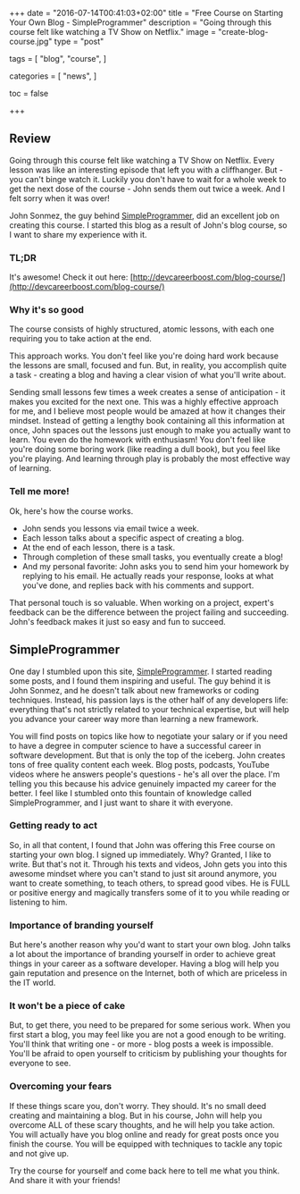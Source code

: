+++
date = "2016-07-14T00:41:03+02:00"
title = "Free Course on Starting Your Own Blog - SimpleProgrammer"
description = "Going through this course felt like watching a TV Show on Netflix."
image = "create-blog-course.jpg"
type = "post"

tags = [
  "blog",
  "course",
]

categories = [
  "news",
]

toc = false

+++

## Review

Going through this course felt like watching a TV Show on Netflix. Every lesson was like an interesting episode that left you with a cliffhanger. But - you can't binge watch it. Luckily you don't have to wait for a whole week to get the next dose of the course - John sends them out twice a week. And I felt sorry when it was over!

John Sonmez, the guy behind [SimpleProgrammer](http://simpleprogrammer.com), did an excellent job on creating this course. I started this blog as a result of John's blog course, so I want to share my experience with it.

### TL;DR

It's awesome! Check it out here:
[http://devcareerboost.com/blog-course/](http://devcareerboost.com/blog-course/)

### Why it's so good

The course consists of highly structured, atomic lessons, with each one requiring you to take action at the end.

This approach works. You don't feel like you're doing hard work because the lessons are small, focused and fun. But, in reality, you accomplish quite a task - creating a blog and having a clear vision of what you'll write about.

Sending small lessons few times a week creates a sense of anticipation - it makes you excited for the next one. This was a highly effective approach for me, and I believe most people would be amazed at how it changes their mindset. Instead of getting a lengthy book containing all this information at once, John spaces out the lessons just enough to make you actually want to learn. You even do the homework with enthusiasm! You don't feel like you're doing some boring work (like reading a dull book), but you feel like you're playing. And learning through play is probably the most effective way of learning.

### Tell me more!

Ok, here's how the course works.

- John sends you lessons via email twice a week.
- Each lesson talks about a specific aspect of creating a blog.
- At the end of each lesson, there is a task.
- Through completion of these small tasks, you eventually create a blog!
- And my personal favorite: John asks you to send him your homework by replying to his email. He actually reads your response, looks at what you've done, and replies back with his comments and support.

That personal touch is so valuable. When working on a project, expert's feedback can be the difference between the project failing and succeeding. John's feedback makes it just so easy and fun to succeed.

## SimpleProgrammer

One day I stumbled upon this site, [SimpleProgrammer](http://simpleprogrammer.com). I started reading some posts, and I found them inspiring and useful. The guy behind it is John Sonmez, and he doesn't talk about new frameworks or coding techniques. Instead, his passion lays is the other half of any developers life: everything that's not strictly related to your technical expertise, but will help you advance your career way more than learning a new framework.

You will find posts on topics like how to negotiate your salary or if you need to have a degree in computer science to have a successful career in software development. But that is only the top of the iceberg. John creates tons of free quality content each week. Blog posts, podcasts, YouTube videos where he answers people's questions - he's all over the place. I'm telling you this because his advice genuinely impacted my career for the better. I feel like I stumbled onto this fountain of knowledge called SimpleProgrammer, and I just want to share it with everyone.

### Getting ready to act

So, in all that content, I found that John was offering this Free course on starting your own blog. I signed up immediately. Why? Granted, I like to write. But that's not it. Through his texts and videos, John gets you into this awesome mindset where you can't stand to just sit around anymore, you want to create something, to teach others, to spread good vibes. He is FULL or positive energy and magically transfers some of it to you while reading or listening to him.

### Importance of branding yourself

But here's another reason why you'd want to start your own blog. John talks a lot about the importance of branding yourself in order to achieve great things in your career as a software developer. Having a blog will help you gain reputation and presence on the Internet, both of which are priceless in the IT world.

### It won't be a piece of cake

But, to get there, you need to be prepared for some serious work. When you first start a blog, you may feel like you are not a good enough to be writing. You'll think that writing one - or more - blog posts a week is impossible. You'll be afraid to open yourself to criticism by publishing your thoughts for everyone to see.

### Overcoming your fears

If these things scare you, don't worry. They should. It's no small deed creating and maintaining a blog. But in his course, John will help you overcome ALL of these scary thoughts, and he will help you take action. You will actually have you blog online and ready for great posts once you finish the course. You will be equipped with techniques to tackle any topic and not give up.

Try the course for yourself and come back here to tell me what you think. And share it with your friends!
